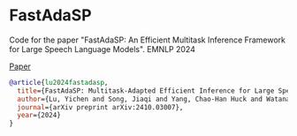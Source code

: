 # FastAdaSP
Code for the paper "FastAdaSP: An Efficient Multitask Inference Framework for Large Speech Language Models". EMNLP 2024

[Paper](https://arxiv.org/pdf/2410.03007)

```bib
@article{lu2024fastadasp,
  title={FastAdaSP: Multitask-Adapted Efficient Inference for Large Speech Language Model},
  author={Lu, Yichen and Song, Jiaqi and Yang, Chao-Han Huck and Watanabe, Shinji},
  journal={arXiv preprint arXiv:2410.03007},
  year={2024}
}
```
